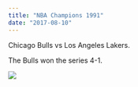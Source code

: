 ```yaml
---
title: "NBA Champions 1991"
date: "2017-08-10"
---
```


Chicago Bulls vs Los Angeles Lakers.

The Bulls won the series 4-1.

<img src="http://thebeastbrief.com/wp-content/uploads/TBT_MJ1991-1024x740.png" >